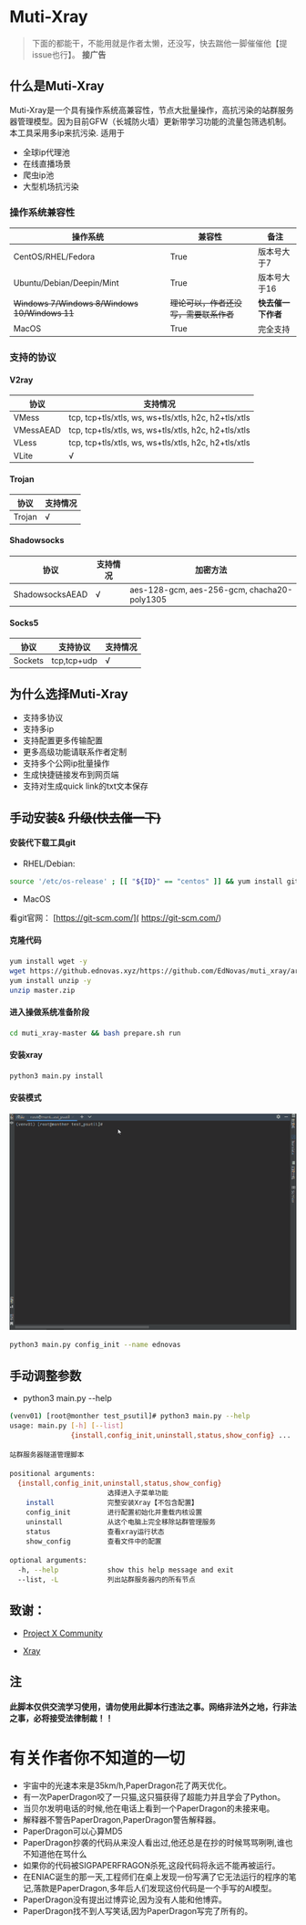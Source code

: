 # Muti-Xray

> 下面的都能干，不能用就是作者太懒，还没写，快去踹他一脚催催他【提issue也行】。
> **接广告**


## 什么是Muti-Xray

Muti-Xray是一个具有操作系统高兼容性，节点大批量操作，高抗污染的站群服务器管理模型。因为目前GFW（长城防火墙）更新带学习功能的流量包筛选机制。本工具采用多ip来抗污染.
适用于 
- 全球ip代理池
- 在线直播场景
- 爬虫ip池
- 大型机场抗污染

### 操作系统兼容性

| 操作系统                                      | 兼容性                                 | 备注               |
| --------------------------------------------- | -------------------------------------- | ------------------ |
| CentOS/RHEL/Fedora                            | True                                   | 版本号大于7        |
| Ubuntu/Debian/Deepin/Mint                     | True                                   | 版本号大于16       |
| ~~Windows 7/Windows 8/Windows 10/Windows 11~~ | ~~理论可以，作者还没写，需要联系作者~~ | **快去催一下作者** |
| MacOS                                         | True                                   | 完全支持           |

### 支持的协议

#### V2ray

| 协议      | 支持情况                                             |
| --------- | ---------------------------------------------------- |
| VMess     | tcp, tcp+tls/xtls, ws, ws+tls/xtls, h2c, h2+tls/xtls |
| VMessAEAD | tcp, tcp+tls/xtls, ws, ws+tls/xtls, h2c, h2+tls/xtls |
| VLess     | tcp, tcp+tls/xtls, ws, ws+tls/xtls, h2c, h2+tls/xtls |
| VLite     | √                                                    |

#### Trojan

| 协议   | 支持情况 |
| ------ | -------- |
| Trojan | √        |

#### Shadowsocks

| 协议            | 支持情况 | 加密方法                                    |
| --------------- | -------- | ------------------------------------------- |
| ShadowsocksAEAD | √        | aes-128-gcm, aes-256-gcm, chacha20-poly1305 |

#### Socks5

| 协议    | 支持协议    | 支持情况 |
| ------- | ----------- | -------- |
| Sockets | tcp,tcp+udp | √        |



## 为什么选择Muti-Xray

- 支持多协议
- 支持多ip
- 支持配置更多传输配置
- 更多高级功能请联系作者定制
- 支持多个公网ip批量操作
- 生成快捷链接发布到网页端
- 支持对生成quick link的txt文本保存



## 手动安装& ~~升级(快去催一下)~~

#### 安装代下载工具git

- RHEL/Debian:

```bash
source '/etc/os-release' ; [[ "${ID}" == "centos" ]] && yum install git -y || apt-get install git -y
```

- MacOS

看git官网： [https://git-scm.com/]( https://git-scm.com/)

#### 克隆代码

```bash
yum install wget -y
wget https://github.ednovas.xyz/https://github.com/EdNovas/muti_xray/archive/refs/heads/master.zip
yum install unzip -y
unzip master.zip
```

#### 进入操做系统准备阶段

```bash
cd muti_xray-master && bash prepare.sh run
```

#### 安装xray

```bash
python3 main.py install
```

#### 安装模式

![config_init](README.assets/config_init.gif)

```bash
python3 main.py config_init --name ednovas
```



## 手动调整参数

- python3 main.py --help

```bash
(venv01) [root@monther test_psutil]# python3 main.py --help
usage: main.py [-h] [--list]
               {install,config_init,uninstall,status,show_config} ...

站群服务器隧道管理脚本

positional arguments:
  {install,config_init,uninstall,status,show_config}
                        选择进入子菜单功能
    install             完整安装Xray【不包含配置】
    config_init         进行配置初始化并重载内核设置
    uninstall           从这个电脑上完全移除站群管理服务
    status              查看xray运行状态
    show_config         查看文件中的配置

optional arguments:
  -h, --help            show this help message and exit
  --list, -L            列出站群服务器内的所有节点


```
## 致谢：

- [Project X Community](https://github.com/XTLS)

- [Xray](https://github.com/XTLS/Xray-core)

## 注

#### 此脚本仅供交流学习使用，请勿使用此脚本行违法之事。网络非法外之地，行非法之事，必将接受法律制裁！！


# 有关作者你不知道的一切

- 宇宙中的光速本来是35km/h,PaperDragon花了两天优化。
- 有一次PaperDragon咬了一只猫,这只猫获得了超能力并且学会了Python。
- 当贝尔发明电话的时候,他在电话上看到一个PaperDragon的未接来电。
- 解释器不警告PaperDragon,PaperDragon警告解释器。
- PaperDragon可以心算MD5
- PaperDragon抄袭的代码从来没人看出过,他还总是在抄的时候骂骂咧咧,谁也不知道他在骂什么
- 如果你的代码被SIGPAPERFRAGON杀死,这段代码将永远不能再被运行。
- 在ENIAC诞生的那一天,工程师们在桌上发现一份写满了它无法运行的程序的笔记,落款是PaperDragon,多年后人们发现这份代码是一个手写的AI模型。
- PaperDragon没有提出过博弈论,因为没有人能和他博弈。
- PaperDragon找不到人写笑话,因为PaperDragon写完了所有的。
